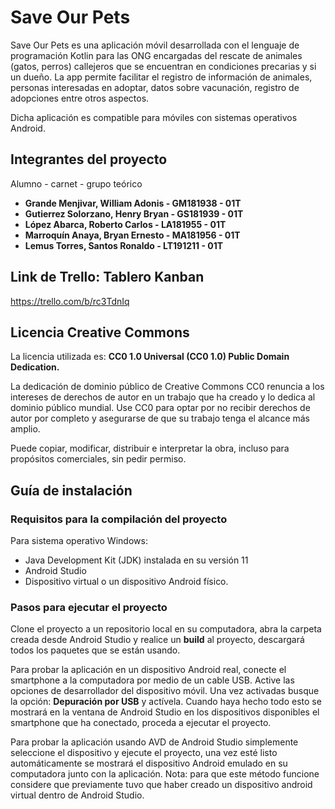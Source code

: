 # Save Our Pets

Save Our Pets es una aplicación móvil desarrollada con el lenguaje de programación Kotlin para las ONG encargadas del rescate de animales (gatos, perros) callejeros que se encuentran en condiciones precarias y si un dueño. La app permite facilitar el registro de información de animales, personas interesadas en adoptar, datos sobre vacunación, registro de adopciones entre otros aspectos.

Dicha aplicación es compatible para móviles con sistemas operativos Android.

## Integrantes del proyecto

Alumno - carnet - grupo teórico
* **Grande Menjivar, William Adonis - GM181938 - 01T** 
* **Gutierrez Solorzano, Henry Bryan - GS181939 - 01T**
* **López Abarca, Roberto Carlos - LA181955 - 01T**
* **Marroquín Anaya, Bryan Ernesto - MA181956 -  01T**
* **Lemus Torres, Santos Ronaldo - LT191211 - 01T**

## Link de Trello: Tablero Kanban

https://trello.com/b/rc3TdnIq

## Licencia Creative Commons
La licencia utilizada es: **CC0 1.0 Universal (CC0 1.0) Public Domain Dedication.**

La dedicación de dominio público de Creative Commons CC0 renuncia a los intereses de derechos de autor en un trabajo que ha creado y lo dedica al dominio público mundial. Use CC0 para optar por no recibir derechos de autor por completo y asegurarse de que su trabajo tenga el alcance más amplio. 

Puede copiar, modificar, distribuir e interpretar la obra, incluso para propósitos comerciales, sin pedir permiso.

## Guía de instalación

### Requisitos para la compilación del proyecto
Para sistema operativo Windows:

* Java Development Kit (JDK) instalada en su versión 11
* Android Studio
* Dispositivo virtual o un dispositivo Android físico.

### Pasos para ejecutar el proyecto

Clone el proyecto a un repositorio local en su computadora, abra la carpeta creada desde Android Studio y realice un **build** al proyecto, descargará todos los paquetes que se están usando.

Para probar la aplicación en un dispositivo Android real, conecte el smartphone a la computadora por medio de un cable USB.
Active las opciones de desarrollador del dispositivo móvil. Una vez activadas busque la opción: **Depuración por USB** y actívela. Cuando haya hecho todo esto se mostrará en la ventana de Android Studio en los dispositivos disponibles el smartphone que ha conectado, proceda a ejecutar el proyecto.

Para probar la aplicación usando AVD de Android Studio simplemente seleccione el dispositivo y ejecute el proyecto, una vez
esté listo automáticamente se mostrará el dispositivo Android emulado en su computadora junto con la aplicación. Nota: para que este método
funcione considere que previamente tuvo que haber creado un dispositivo android virtual dentro de Android Studio. 




